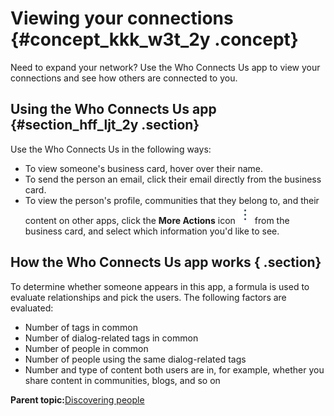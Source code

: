 # Viewing your connections {#concept_kkk_w3t_2y .concept}

Need to expand your network? Use the Who Connects Us app to view your connections and see how others are connected to you.

## Using the Who Connects Us app {#section_hff_ljt_2y .section}

Use the Who Connects Us in the following ways:

-   To view someone's business card, hover over their name.
-   To send the person an email, click their email directly from the business card.
-   To view the person's profile, communities that they belong to, and their content on other apps, click the **More Actions** icon ![](more_actions.png) from the business card, and select which information you'd like to see.

## How the Who Connects Us app works { .section}

To determine whether someone appears in this app, a formula is used to evaluate relationships and pick the users. The following factors are evaluated:

-   Number of tags in common
-   Number of dialog-related tags in common
-   Number of people in common
-   Number of people using the same dialog-related tags
-   Number and type of content both users are in, for example, whether you share content in communities, blogs, and so on

**Parent topic:**[Discovering people](../profiles/c_pers_social_widgets.md)

